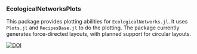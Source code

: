 ### EcologicalNetworksPlots

This package provides plotting abilities for `EcologicalNetworks.jl`. It uses
`Plots.jl` and `RecipesBase.jl` to do the plotting. The package currently
generates force-directed layouts, with planned support for circular layouts.

[![DOI](https://zenodo.org/badge/DOI/10.5281/zenodo.3347212.svg)](https://doi.org/10.5281/zenodo.3347212)

